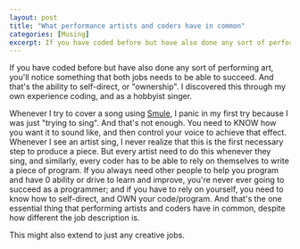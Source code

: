 ```yaml
---
layout: post
title: "What performance artists and coders have in common"
categories: [Musing]
excerpt: If you have coded before but have also done any sort of performing art, you'll notice something that both jobs needs to be able to succeed.
---
```


If you have coded before but have also done any sort of performing art, you'll notice something that both jobs needs to be able to succeed. And that's the ability to self-direct, or "ownership". I discovered this through my own experience coding, and as a hobbyist singer.

Whenever I try to cover a song using [Smule](https://www.smule.com/), I panic in my first try because I was just "trying to sing". And that's not enough. You need to KNOW how you want it to sound like, and then control your voice to achieve that effect. Whenever I see an artist sing, I never realize that this is the first necessary step to produce a piece. But every artist need to do this whenever they sing, and similarly, every coder has to be able to rely on themselves to write a piece of program. If you always need other people to help you program and have 0 ability or drive to learn and improve, you're never ever going to succeed as a programmer; and if you have to rely on yourself, you need to know how to self-direct, and OWN your code/program. And that's the one essential thing that performing artists and coders have in common, despite how different the job description is.

This might also extend to just any creative jobs.
